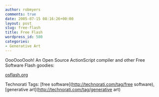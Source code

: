 ```yaml
---
author: robmyers
comments: true
date: 2005-07-15 08:16:26+00:00
layout: post
slug: free-flash
title: Free Flash
wordpress_id: 580
categories:
- Generative Art
---
```


  
OooOooOooh! An Open Source ActionScript compiler and other Free Software Flash goodies:  


  
[osflash.org](http://osflash.org/doku.php)  


  


Technorati Tags: [free software](http://technorati.com/tag/free software), [generative art](http://technorati.com/tag/generative art)

  


